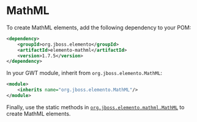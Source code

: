 # MathML

To create MathML elements, add the following dependency to your POM:

```xml
<dependency>
    <groupId>org.jboss.elemento</groupId>
    <artifactId>elemento-mathml</artifactId>
    <version>1.7.5</version>
</dependency>
```

In your GWT module, inherit from `org.jboss.elemento.MathML`:

```xml
<module>
    <inherits name="org.jboss.elemento.MathML"/>
</module>
```

Finally, use the static methods in [`org.jboss.elemento.mathml.MathML`](https://hal.github.io/elemento/apidocs/org/jboss/elemento/mathml/MathML.html) to create MathML elements.
